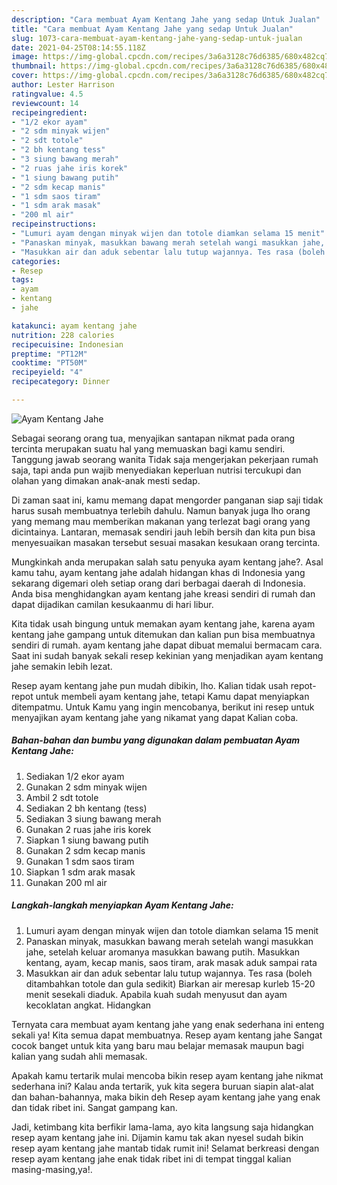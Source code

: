 ```yaml
---
description: "Cara membuat Ayam Kentang Jahe yang sedap Untuk Jualan"
title: "Cara membuat Ayam Kentang Jahe yang sedap Untuk Jualan"
slug: 1073-cara-membuat-ayam-kentang-jahe-yang-sedap-untuk-jualan
date: 2021-04-25T08:14:55.118Z
image: https://img-global.cpcdn.com/recipes/3a6a3128c76d6385/680x482cq70/ayam-kentang-jahe-foto-resep-utama.jpg
thumbnail: https://img-global.cpcdn.com/recipes/3a6a3128c76d6385/680x482cq70/ayam-kentang-jahe-foto-resep-utama.jpg
cover: https://img-global.cpcdn.com/recipes/3a6a3128c76d6385/680x482cq70/ayam-kentang-jahe-foto-resep-utama.jpg
author: Lester Harrison
ratingvalue: 4.5
reviewcount: 14
recipeingredient:
- "1/2 ekor ayam"
- "2 sdm minyak wijen"
- "2 sdt totole"
- "2 bh kentang tess"
- "3 siung bawang merah"
- "2 ruas jahe iris korek"
- "1 siung bawang putih"
- "2 sdm kecap manis"
- "1 sdm saos tiram"
- "1 sdm arak masak"
- "200 ml air"
recipeinstructions:
- "Lumuri ayam dengan minyak wijen dan totole diamkan selama 15 menit"
- "Panaskan minyak, masukkan bawang merah setelah wangi masukkan jahe, setelah keluar aromanya masukkan bawang putih. Masukkan kentang, ayam, kecap manis, saos tiram, arak masak aduk sampai rata"
- "Masukkan air dan aduk sebentar lalu tutup wajannya. Tes rasa (boleh ditambahkan totole dan gula sedikit) Biarkan air meresap kurleb 15-20 menit sesekali diaduk. Apabila kuah sudah menyusut dan ayam kecoklatan angkat. Hidangkan"
categories:
- Resep
tags:
- ayam
- kentang
- jahe

katakunci: ayam kentang jahe 
nutrition: 228 calories
recipecuisine: Indonesian
preptime: "PT12M"
cooktime: "PT50M"
recipeyield: "4"
recipecategory: Dinner

---
```



![Ayam Kentang Jahe](https://img-global.cpcdn.com/recipes/3a6a3128c76d6385/680x482cq70/ayam-kentang-jahe-foto-resep-utama.jpg)

Sebagai seorang orang tua, menyajikan santapan nikmat pada orang tercinta merupakan suatu hal yang memuaskan bagi kamu sendiri. Tanggung jawab seorang  wanita Tidak saja mengerjakan pekerjaan rumah saja, tapi anda pun wajib menyediakan keperluan nutrisi tercukupi dan olahan yang dimakan anak-anak mesti sedap.

Di zaman  saat ini, kamu memang dapat mengorder panganan siap saji tidak harus susah membuatnya terlebih dahulu. Namun banyak juga lho orang yang memang mau memberikan makanan yang terlezat bagi orang yang dicintainya. Lantaran, memasak sendiri jauh lebih bersih dan kita pun bisa menyesuaikan masakan tersebut sesuai masakan kesukaan orang tercinta. 



Mungkinkah anda merupakan salah satu penyuka ayam kentang jahe?. Asal kamu tahu, ayam kentang jahe adalah hidangan khas di Indonesia yang sekarang digemari oleh setiap orang dari berbagai daerah di Indonesia. Anda bisa menghidangkan ayam kentang jahe kreasi sendiri di rumah dan dapat dijadikan camilan kesukaanmu di hari libur.

Kita tidak usah bingung untuk memakan ayam kentang jahe, karena ayam kentang jahe gampang untuk ditemukan dan kalian pun bisa membuatnya sendiri di rumah. ayam kentang jahe dapat dibuat memalui bermacam cara. Saat ini sudah banyak sekali resep kekinian yang menjadikan ayam kentang jahe semakin lebih lezat.

Resep ayam kentang jahe pun mudah dibikin, lho. Kalian tidak usah repot-repot untuk membeli ayam kentang jahe, tetapi Kamu dapat menyiapkan ditempatmu. Untuk Kamu yang ingin mencobanya, berikut ini resep untuk menyajikan ayam kentang jahe yang nikamat yang dapat Kalian coba.

<!--inarticleads1-->

##### Bahan-bahan dan bumbu yang digunakan dalam pembuatan Ayam Kentang Jahe:

1. Sediakan 1/2 ekor ayam
1. Gunakan 2 sdm minyak wijen
1. Ambil 2 sdt totole
1. Sediakan 2 bh kentang (tess)
1. Sediakan 3 siung bawang merah
1. Gunakan 2 ruas jahe iris korek
1. Siapkan 1 siung bawang putih
1. Gunakan 2 sdm kecap manis
1. Gunakan 1 sdm saos tiram
1. Siapkan 1 sdm arak masak
1. Gunakan 200 ml air




<!--inarticleads2-->

##### Langkah-langkah menyiapkan Ayam Kentang Jahe:

1. Lumuri ayam dengan minyak wijen dan totole diamkan selama 15 menit
1. Panaskan minyak, masukkan bawang merah setelah wangi masukkan jahe, setelah keluar aromanya masukkan bawang putih. Masukkan kentang, ayam, kecap manis, saos tiram, arak masak aduk sampai rata
1. Masukkan air dan aduk sebentar lalu tutup wajannya. Tes rasa (boleh ditambahkan totole dan gula sedikit) Biarkan air meresap kurleb 15-20 menit sesekali diaduk. Apabila kuah sudah menyusut dan ayam kecoklatan angkat. Hidangkan




Ternyata cara membuat ayam kentang jahe yang enak sederhana ini enteng sekali ya! Kita semua dapat membuatnya. Resep ayam kentang jahe Sangat cocok banget untuk kita yang baru mau belajar memasak maupun bagi kalian yang sudah ahli memasak.

Apakah kamu tertarik mulai mencoba bikin resep ayam kentang jahe nikmat sederhana ini? Kalau anda tertarik, yuk kita segera buruan siapin alat-alat dan bahan-bahannya, maka bikin deh Resep ayam kentang jahe yang enak dan tidak ribet ini. Sangat gampang kan. 

Jadi, ketimbang kita berfikir lama-lama, ayo kita langsung saja hidangkan resep ayam kentang jahe ini. Dijamin kamu tak akan nyesel sudah bikin resep ayam kentang jahe mantab tidak rumit ini! Selamat berkreasi dengan resep ayam kentang jahe enak tidak ribet ini di tempat tinggal kalian masing-masing,ya!.

